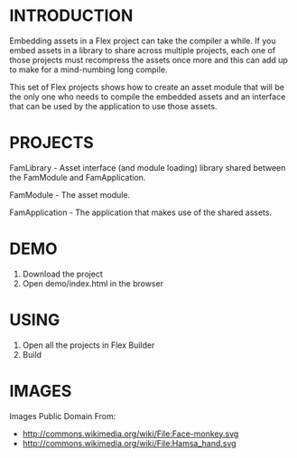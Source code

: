 # INTRODUCTION
Embedding assets in a Flex project can take the compiler a while.  If
you embed assets in a library to share across multiple projects, each
one of those projects must recompress the assets once more and this
can add up to make for a mind-numbing long compile.

This set of Flex projects shows how to create an asset module that
will be the only one who needs to compile the embedded assets and an
interface that can be used by the application to use those assets.

# PROJECTS
FamLibrary - Asset interface (and module loading) library shared
between the FamModule and FamApplication.

FamModule - The asset module.

FamApplication - The application that makes use of the shared assets.

# DEMO
1. Download the project
2. Open demo/index.html in the browser

# USING
1. Open all the projects in Flex Builder
2. Build

# IMAGES
Images Public Domain From:
* <http://commons.wikimedia.org/wiki/File:Face-monkey.svg>
* <http://commons.wikimedia.org/wiki/File:Hamsa_hand.svg>
